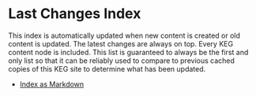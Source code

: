 # Last Changes Index

This index is automatically updated when new content is created or old content is updated. The latest changes are always on top. Every KEG content node is included. This list is guaranteed to always be the first and only list so that it can be reliably used to compare to previous cached copies of this KEG site to determine what has been updated.

* [Index as Markdown](dex.md?0)

